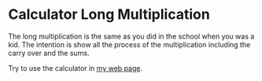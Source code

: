 # Calculator Long Multiplication

The long multiplication is the same as you did in the school when you was a kid. The intention is show all the process of the multiplication including the carry over and the sums.

Try to use the calculator in [my web page][multiplication-app].

[multiplication-app]: https://multiplication.rovisoft.net/